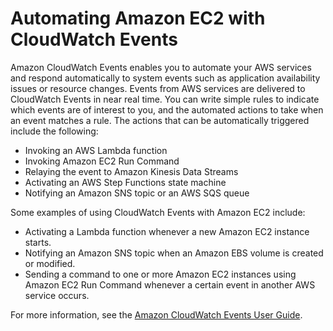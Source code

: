 # Automating Amazon EC2 with CloudWatch Events<a name="automating_with_cloudwatch_events"></a>

Amazon CloudWatch Events enables you to automate your AWS services and respond automatically to system events such as application availability issues or resource changes\. Events from AWS services are delivered to CloudWatch Events in near real time\. You can write simple rules to indicate which events are of interest to you, and the automated actions to take when an event matches a rule\. The actions that can be automatically triggered include the following:
+ Invoking an AWS Lambda function
+ Invoking Amazon EC2 Run Command
+ Relaying the event to Amazon Kinesis Data Streams
+ Activating an AWS Step Functions state machine
+ Notifying an Amazon SNS topic or an AWS SQS queue

Some examples of using CloudWatch Events with Amazon EC2 include:
+ Activating a Lambda function whenever a new Amazon EC2 instance starts\.
+ Notifying an Amazon SNS topic when an Amazon EBS volume is created or modified\.
+ Sending a command to one or more Amazon EC2 instances using Amazon EC2 Run Command whenever a certain event in another AWS service occurs\.

For more information, see the [Amazon CloudWatch Events User Guide](https://docs.aws.amazon.com/AmazonCloudWatch/latest/events/)\.
